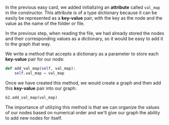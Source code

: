 <!--title={Initializing the Graph: Adding the Values Explained}-->

<!--badges={Python:15,Algorithms:30}-->

<!--concepts={directedGraphs, introToGraphs, useOfGraphs}-->

In the previous easy card, we added initializing an **attribute** called `val_map` in the constructor. This attribute is of a type dictionary because it can be easily be represented as a **key-value** pair, with the key as the node and the value as the name of the folder or file.

In the previous step, when reading the file, we had already stored the nodes and their corresponding values as a dictionary, so it would be easy to add it to the graph that way.

We write a method that accepts a dictionary as a parameter to store each **key-value** pair for our node:

```python
def add_val_map(self, val_map):
	self.val_map = val_map
```

Once we have created this method, we would create a graph and then add this **key-value** pair into our graph:

```python
G2.add_val_map(val_map)
```

The importance of utilizing this method is that we can organize the values of our nodes based on numerical order and we'll give our graph the ability to add new nodes for itself.


